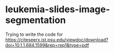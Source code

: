# leukemia-slides-image-segmentation
Trying to write the code for https://citeseerx.ist.psu.edu/viewdoc/download?doi=10.1.1.684.1599&rep=rep1&type=pdf 
